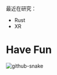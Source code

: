 最近在研究：

- Rust
- XR

# Have Fun

<picture>
  <source media="(prefers-color-scheme: dark)" srcset="github-snake-dark.svg" />
  <source media="(prefers-color-scheme: light)" srcset="github-snake.svg" />
  <img alt="github-snake" src="https://raw.githubusercontent.com/OneeMe/OneeMe/output/github-contribution-grid-snake.svg)https://raw.githubusercontent.com/OneeMe/OneeMe/output/github-contribution-grid-snake.svg" />
</picture>
